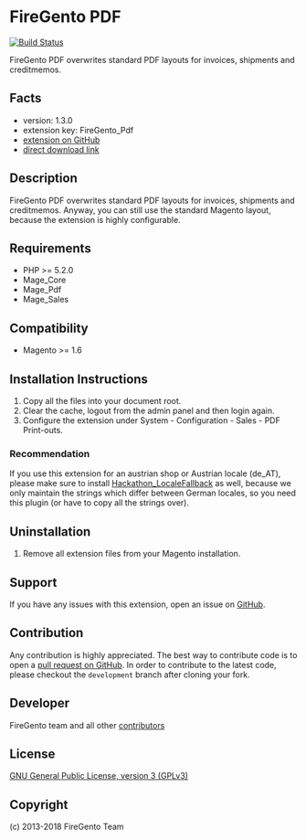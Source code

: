 FireGento PDF
=============
[![Build Status](https://travis-ci.org/firegento/firegento-pdf.svg?branch=development)](https://travis-ci.org/firegento/firegento-pdf/)

FireGento PDF overwrites standard PDF layouts for invoices, shipments and creditmemos.

Facts
-----
- version: 1.3.0
- extension key: FireGento_Pdf
- [extension on GitHub](https://github.com/firegento/firegento-pdf)
- [direct download link](https://github.com/firegento/firegento-pdf/archive/master.zip)

Description
-----------
FireGento PDF overwrites standard PDF layouts for invoices, shipments and creditmemos. Anyway, you can still use the standard Magento layout, because the extension is highly configurable.

Requirements
------------
- PHP >= 5.2.0
- Mage_Core
- Mage_Pdf
- Mage_Sales

Compatibility
-------------
- Magento >= 1.6

Installation Instructions
-------------------------
1. Copy all the files into your document root.
2. Clear the cache, logout from the admin panel and then login again.
3. Configure the extension under System - Configuration - Sales - PDF Print-outs.

### Recommendation
If you use this extension for an austrian shop or Austrian locale (de_AT), please make sure to install [Hackathon_LocaleFallback](https://github.com/magento-hackathon/Hackathon_LocaleFallback) as well, because we only maintain the strings which differ between German locales, so you need this plugin (or have to copy all the strings over). 

Uninstallation
--------------
1. Remove all extension files from your Magento installation.

Support
-------
If you have any issues with this extension, open an issue on [GitHub](https://github.com/firegento/firegento-pdf/issues).

Contribution
------------
Any contribution is highly appreciated. The best way to contribute code is to open a [pull request on GitHub](https://help.github.com/articles/using-pull-requests). In order to contribute to the latest code, please checkout the `development` branch after cloning your fork.

Developer
---------
FireGento team and all other [contributors](https://github.com/firegento/firegento-pdf/contributors)

License
-------
[GNU General Public License, version 3 (GPLv3)](http://opensource.org/licenses/gpl-3.0)

Copyright
---------
(c) 2013-2018 FireGento Team
